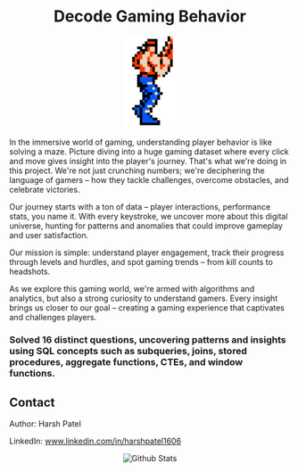 <h1 align="center"> Decode Gaming Behavior </h1>

<p align="center">
        <img src="https://github.com/gentallman/Decode_Gaming_Behavior/blob/c6b9636b348def9af275f1586f64b7e5de9f00ef/player.gif" width=100>
</p>


In the immersive world of gaming, understanding player behavior is like solving a maze. Picture diving into a huge gaming dataset where every click and move gives insight into the player's journey. That's what we're doing in this project. We're not just crunching numbers; we're deciphering the language of gamers – how they tackle challenges, overcome obstacles, and celebrate victories.

Our journey starts with a ton of data – player interactions, performance stats, you name it. With every keystroke, we uncover more about this digital universe, hunting for patterns and anomalies that could improve gameplay and user satisfaction.

Our mission is simple: understand player engagement, track their progress through levels and hurdles, and spot gaming trends – from kill counts to headshots.

As we explore this gaming world, we're armed with algorithms and analytics, but also a strong curiosity to understand gamers. Every insight brings us closer to our goal – creating a gaming experience that captivates and challenges players.

### Solved 16 distinct questions, uncovering patterns and insights using SQL concepts such as subqueries, joins, stored procedures, aggregate functions, CTEs, and window functions.


## Contact

Author: Harsh Patel

LinkedIn: www.linkedin.com/in/harshpatel1606

<p align="center">
        <img src="https://raw.githubusercontent.com/mayhemantt/mayhemantt/Update/svg/Bottom.svg" alt="Github Stats" />
</p>
